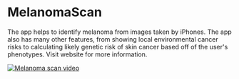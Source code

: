 # MelanomaScan
The app helps to identify melanoma from images taken by iPhones. The app also has many other features, from showing local environmental cancer risks to calculating likely genetic risk of skin cancer based off of the user's phenotypes. Visit website for more information.

[![Melanoma scan video](http://img.youtube.com/vi/mePFA-zkgVY&t=3s/0.jpg)](http://www.youtube.com/watch?v=mePFA-zkgVY&t=3s)
